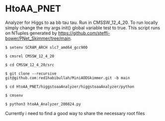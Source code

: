 # HtoAA_PNET
Analyzer for Higgs to aa bb tau tau. 
Run in CMSSW_12_4_20.
To run locally simply change the my args init() global variable test to true. This script runs on NTuples generated by https://github.com/steffi-bower/PNet_Skimmer/tree/main.


```
$ setenv SCRAM_ARCH slc7_amd64_gcc900 

$ cmsrel CMSSW_12_4_20

$ cd CMSSW_12_4_20/src

$ git clone --recursive git@github.com:red1habibullah/MiniAODSkimmer.git -b main

$ cd HtoAA_PNET/higgstoaaAnalyzer/higgstoaaAnalyzer/python

$ cmsenv

$ python3 htoAA_Analyzer_200824.py
```
Currently i need to find a good way to share the necessary root files
